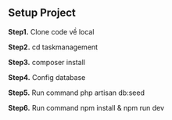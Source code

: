 ## Setup Project
**Step1.** Clone code về local

**Step2.** cd taskmanagement

**Step3.** composer install

**Step4.** Config database

**Step5.** Run command php artisan db:seed

**Step6.** Run command npm install & npm run dev



